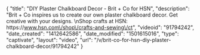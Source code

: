 {
    "title": "DIY Plaster Chalkboard Decor - Brit + Co for HSN",
    "description": "Brit + Co inspires us to create our own plaster chalkboard decor. Get creative with your designs. \nShop crafts at HSN: https:\/\/www.hsn.com\/shop\/crafts-and-sewing\/ct",
    "videoid": "91794242",
    "date_created": "1412642586",
    "date_modified": "1501615016",
    "type": "captivate",
    "layout": "video",
    "url": "\/v\/brit-co-for-hsn-diy-plaster-chalkboard-decor\/91794242"
}